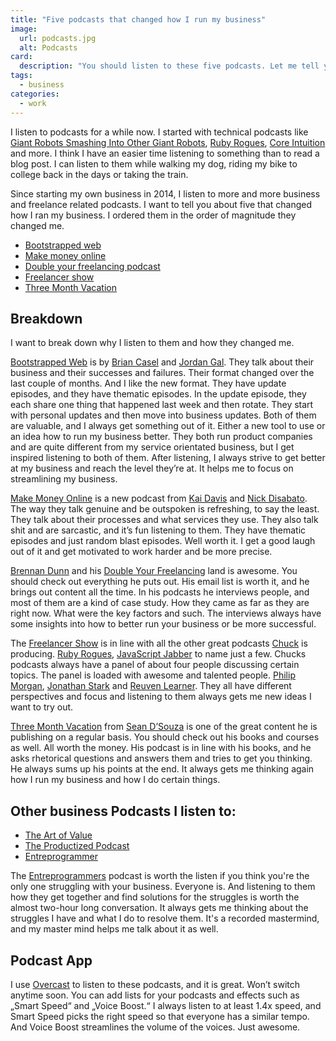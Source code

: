 ```yaml
---
title: "Five podcasts that changed how I run my business"
image:
  url: podcasts.jpg
  alt: Podcasts
card:
  description: "You should listen to these five podcasts. Let me tell you why."
tags:
  - business
categories:
  - work
---
```

I listen to podcasts for a while now. I started with technical podcasts like [Giant Robots Smashing Into Other Giant Robots](http://giantrobots.fm/), [Ruby Rogues](https://devchat.tv/ruby-rogues), [Core Intuition](http://www.coreint.org) and more.  <!-- short --> 
I think I have an easier time listening to something than to read a blog post. I can listen to them while walking my dog, riding my bike to college back in the days or taking the train.

Since starting my own business in 2014, I listen to more and more business and freelance related podcasts. I want to tell you about five that changed how I ran my business.
I ordered them in the order of magnitude they changed me.

- [Bootstrapped web](http://bootstrappedweb.com)
- [Make money online](https://makemoneyonline.exposed )
- [Double your freelancing podcast](https://doubleyourfreelancing.com/podcast/)
- [Freelancer show](https://devchat.tv/freelancers)
- [Three Month Vacation](http://www.psychotactics.com/podcast/)

## Breakdown
I want to break down why I listen to them and how they changed me.

[Bootstrapped Web](http://bootstrappedweb.com) is by [Brian Casel](http://casjam.com) and [Jordan Gal](http://jordangal.com/). They talk about their business and their successes and failures. Their format changed over the last couple of months. And I like the new format. They have update episodes, and they have thematic episodes. In the update episode, they each share one thing that happened last week and then rotate. They start with personal updates and then move into business updates. 
Both of them are valuable, and I always get something out of it. Either a new tool to use or an idea how to run my business better. 
They both run product companies and are quite different from my service orientated business, but I get inspired listening to both of them. After listening, I always strive to get better at my business and reach the level they’re at. It helps me to focus on streamlining my business.

[Make Money Online](https://makemoneyonline.exposed ) is a new podcast from [Kai Davis](http://kaidavis.com/) and [Nick Disabato](http://nickd.org/).
The way they talk genuine and be outspoken is refreshing, to say the least. They talk about their processes and what services they use. They also talk shit and are sarcastic, and it’s fun listening to them.
They have thematic episodes and just random blast episodes. Well worth it. I get a good laugh out of it and get motivated to work harder and be more precise.

[Brennan Dunn](http://brennandunn.com/) and his [Double Your Freelancing](https://doubleyourfreelancing.com/podcast/) land is awesome. You should check out everything he puts out. His email list is worth it, and he brings out content all the time.
In his podcasts he interviews people, and most of them are a kind of case study. How they came as far as they are right now. What were the key factors and such. The interviews always have some insights into how to better run your business or be more successful. 

The [Freelancer Show](https://devchat.tv/freelancers) is in line with all the other great podcasts [Chuck](https://devchat.tv) is producing. [Ruby Rogues](https://devchat.tv/ruby-rogues), [JavaScript Jabber](https://devchat.tv/js-jabber) to name just a few. Chucks podcasts always have a panel of about four people discussing certain topics. The panel is loaded with awesome and talented people. [Philip Morgan](https://philipmorganconsulting.com/), [Jonathan Stark](https://jonathanstark.com/) and [Reuven Learner](http://lerner.co.il/).
They all have different perspectives and focus and listening to them always gets me new ideas I want to try out.

[Three Month Vacation](http://www.psychotactics.com/podcast/) from [Sean D’Souza](http://www.psychotactics.com) is one of the great content he is publishing on a regular basis. You should check out his books and courses as well. All worth the money. 
His podcast is in line with his books, and he asks rhetorical questions and answers them and tries to get you thinking. He always sums up his points at the end. It always gets me thinking again how I run my business and how I do certain things.

## Other business Podcasts I listen to:

- [The Art of Value](http://artofvalue.com/show/)
- [The Productized Podcast](http://productizepodcast.com)
- [Entreprogrammer](http://entreprogrammers.com/)

The [Entreprogrammers](http://entreprogrammers.com/ ) podcast is worth the listen if you think you're the only one struggling with your business. Everyone is. And listening to them how they get together and find solutions for the struggles is worth the almost two-hour long conversation. It always gets me thinking about the struggles I have and what I do to resolve them. It's a recorded mastermind, and my master mind helps me talk about it as well.

## Podcast App
I use [Overcast](https://overcast.fm/) to listen to these podcasts, and it is great. Won’t switch anytime soon. You can add lists for your podcasts and effects such as „Smart Speed“ and „Voice Boost.“ I always listen to at least 1.4x speed, and Smart Speed picks the right speed so that everyone has a similar tempo. And Voice Boost streamlines the volume of the voices. Just awesome. 
